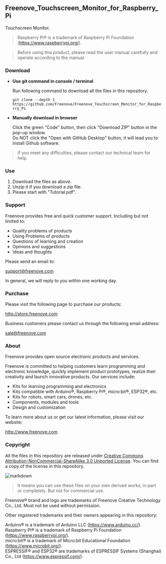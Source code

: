 ## Freenove_Touchscreen_Monitor_for_Raspberry_Pi

Touchscreen Monitor.

> Raspberry Pi® is a trademark of Raspberry Pi Foundation (https://www.raspberrypi.org/). 

> Before using this product, please read the user manual carefully and operate according to the manual.

### Download

* **Use git command in console / terminal**

    Run following command to download all the files in this repository.

    `git clone --depth 1 https://github.com/Freenove/Freenove_Touchscreen_Monitor_for_Raspberry_Pi`

* **Manually download in browser**

    Click the green "Code" button, then click "Download ZIP" button in the pop-up window.  
    Do NOT click the "Open with GitHub Desktop" button, it will lead you to install Github software.

> If you meet any difficulties, please contact our technical team for help.

### Use

1. Download the files as above.
2. Unzip it if you download a zip file.
3. Please start with "Tutorial.pdf".

### Support

Freenove provides free and quick customer support. Including but not limited to:

* Quality problems of products
* Using Problems of products
* Questions of learning and creation
* Opinions and suggestions
* Ideas and thoughts

Please send an email to:

[support@freenove.com](mailto:support@freenove.com)

In general, we will reply to you within one working day.

### Purchase

Please visit the following page to purchase our products:

http://store.freenove.com

Business customers please contact us through the following email address:

[sale@freenove.com](mailto:sale@freenove.com)

### About

Freenove provides open source electronic products and services.

Freenove is committed to helping customers learn programming and electronic knowledge, quickly implement product prototypes, realize their creativity and launch innovative products. Our services include:

* Kits for learning programming and electronics
* Kits compatible with Arduino®, Raspberry Pi®, micro:bit®, ESP32®, etc.
* Kits for robots, smart cars, drones, etc.
* Components, modules and tools
* Design and customization

To learn more about us or get our latest information, please visit our website:

http://www.freenove.com

### Copyright

All the files in this repository are released under [Creative Commons Attribution-NonCommercial-ShareAlike 3.0 Unported License](http://creativecommons.org/licenses/by-nc-sa/3.0/). You can find a copy of the license in this repository.

![markdown](https://i.creativecommons.org/l/by-nc-sa/3.0/88x31.png)

> It means you can use these files on your own derived works, in part or completely. But not for commercial use.

Freenove® brand and logo are trademarks of Freenove Creative Technology Co., Ltd. Must not be used without permission.

Other registered trademarks and their owners appearing in this repository:

Arduino® is a trademark of Arduino LLC (https://www.arduino.cc/).  
Raspberry Pi® is a trademark of Raspberry Pi Foundation (https://www.raspberrypi.org/).  
micro:bit® is a trademark of Micro:bit Educational Foundation (https://www.microbit.org/).  
ESPRESSIF® and ESP32® are trademarks of ESPRESSIF Systems (Shanghai) Co., Ltd (https://www.espressif.com/).
